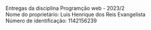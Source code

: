 <html>
<title>PWMB_ENTREGAS</title><br />
<br />
Entregas da disciplina Programção web - 2023/2 <br />
Nome do proprietário: Luis Henrique dos Reis Evangelista<br>
Número de identificação: 1142156239
</html>
